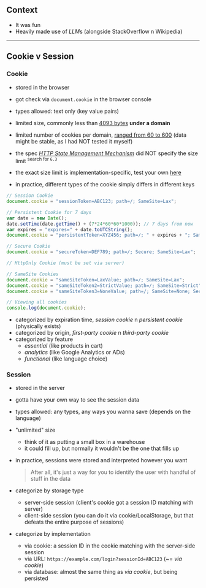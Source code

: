 
## Context

- It was fun
- Heavily made use of *LLM*s (alongside StackOverflow n Wikipedia)

-----

## Cookie v Session

### Cookie

- stored in the browser
- got check via `document.cookie` in the browser console
- types allowed: text only (key value pairs)
- limited size, commonly less than [4093 bytes](https://stackoverflow.com/a/4604212/6273859) **under a domain**
- limited number of cookies per domain, [ranged from 60 to 600](https://docs.devexpress.com/AspNet/11912/common-concepts/cookies-support) (data might be stable, as I had NOT tested it myself)
- the spec [*HTTP State Management Mechanism*](https://www.ietf.org/rfc/rfc2109.txt) did NOT specify the size limit <sup>search for `6.3`</sup>
- the exact size limit is implementation-specific, test your own [here](http://browsercookielimits.iain.guru/)

- in practice, different types of the cookie simply differs in different keys

```js
// Session Cookie
document.cookie = "sessionToken=ABC123; path=/; SameSite=Lax";

// Persistent Cookie for 7 days
var date = new Date();
date.setTime(date.getTime() + (7*24*60*60*1000)); // 7 days from now
var expires = "expires=" + date.toUTCString();
document.cookie = "persistentToken=XYZ456; path=/; " + expires + "; SameSite=Lax";

// Secure Cookie
document.cookie = "secureToken=DEF789; path=/; Secure; SameSite=Lax";

// HttpOnly Cookie (must be set via server)

// SameSite Cookies
document.cookie = "sameSiteToken=LaxValue; path=/; SameSite=Lax";
document.cookie = "sameSiteToken2=StrictValue; path=/; SameSite=Strict";
document.cookie = "sameSiteToken3=NoneValue; path=/; SameSite=None; Secure";

// Viewing all cookies
console.log(document.cookie);
```

- categorized by expiration time, *session cookie* n *persistent cookie* (physically exists)
- categorized by origin, *first-party cookie* n *third-party cookie*
- categorized by feature
    - *essential* (like products in cart)
    - *analytics* (like Google Analytics or ADs)
    - *functional* (like language choice)

### Session

- stored in the server
- gotta have your own way to see the session data
- types allowed: any types, any ways you wanna save (depends on the language)
- "unlimited" size
    - think of it as putting a small box in a warehouse
    - it could fill up, but normally it wouldn't be the one that fills up
- in practice, sessions were stored and interpreted however you want

    > After all, it's just a way for you to identify the user with handful of stuff in the data

- categorize by storage type
    - server-side session (client's cookie got a session ID matching with server)
    - client-side session (you can do it via cookie/LocalStorage, but that defeats the entire purpose of sessions)
- categorize by implementation
    - via cookie: a session ID in the cookie matching with the server-side session
    - via URL: `https://example.com/login?sessionId=ABC123` (~= *via cookie*)
    - via database: almost the same thing as *via cookie*, but being persisted
